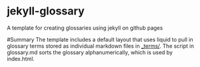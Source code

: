 # jekyll-glossary
A template for creating glossaries using jekyll on github pages

#Summary
The template includes a default layout that uses liquid to pull in glossary terms stored as individual markdown files in [_terms/](_terms/). The script in glossary.md sorts the glossary alphanumerically, which is used by index.html.
